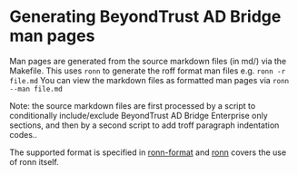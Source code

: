 # Generating BeyondTrust AD Bridge man pages

Man pages are generated from the source markdown files (in md/) via the Makefile.
This uses `ronn` to generate the roff format man files e.g. `ronn -r file.md`
You can view the markdown files as formatted man pages via `ronn --man file.md`

Note: the source markdown files are first processed by a script to conditionally include/exclude
BeyondTrust AD Bridge Enterprise only sections, and then by a second script to add troff paragraph indentation codes..

The supported format is specified in [ronn-format](https://rtomayko.github.io/ronn/ronn-format.7)
and [ronn](https://rtomayko.github.io/ronn/ronn.1.html) covers the use of ronn itself.

